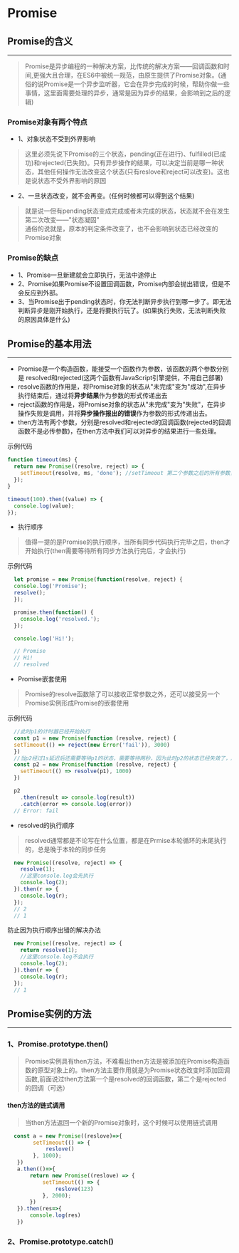 # Promise

## Promise的含义

---

> Promise是异步编程的一种解决方案，比传统的解决方案——回调函数和时间,更强大且合理，在ES6中被统一规范，由原生提供了Promise对象。(通俗的说Promise是一个异步监听器，它会在异步完成的时候，帮助你做一些事情，这里面需要处理的异步，通常是因为异步的结果，会影响到之后的逻辑)

### Promise对象有两个特点

- 1、对象状态不受到外界影响

> 这里必须先说下Promise的三个状态，pending(正在进行)、fulfilled(已成功)和rejected(已失败)。只有异步操作的结果，可以决定当前是哪一种状态，其他任何操作无法改变这个状态(只有reslove和reject可以改变)。这也是说状态不受外界影响的原因

- 2、一旦状态改变，就不会再变。(任何时候都可以得到这个结果)

> 就是说一但有pending状态变成完成或者未完成的状态，状态就不会在发生第二次改变——"状态凝固"</br>
通俗的说就是，原本的判定条件改变了，也不会影响到状态已经改变的Promise对象

### Promise的缺点

- 1、Promise一旦新建就会立即执行，无法中途停止
- 2、Promise如果Promise不设置回调函数，Promise内部会抛出错误，但是不会反应到外部。
- 3、当Promise出于pending状态时，你无法判断异步执行到哪一步了。即无法判断异步是刚开始执行，还是将要执行玩了。(如果执行失败，无法判断失败的原因具体是什么)

## Promise的基本用法

---

- Promise是一个构造函数，能接受一个函数作为参数，该函数的两个参数分别是 resolved和rejected(这两个函数有JavaScript引擎提供，不用自己部署)
- resolve函数的作用是，将Promise对象的状态从"未完成"变为"成功",在异步执行结束后，通过将**异步结果**作为参数的形式传递出去
- reject函数的作用是，将Promise对象的状态从"未完成"变为"失败"，在异步操作失败是调用，并将**异步操作报出的错误**作为参数的形式传递出去。
- then方法有两个参数，分别是resolved和rejected的回调函数(rejected的回调函数不是必传参数)，在then方法中我们可以对异步的结果进行一些处理。

示例代码

```javascript
function timeout(ms) {
  return new Promise((resolve, reject) => {
    setTimeout(resolve, ms, 'done'); //setTimeout 第二个参数之后的所有参数，会被当做第一个函数的参数传入到第一个函数中
  });
}

timeout(100).then((value) => {
  console.log(value);
});
```

- 执行顺序

> 值得一提的是Promise的执行顺序，当所有同步代码执行完毕之后，then才开始执行(then需要等待所有同步方法执行完后，才会执行)

示例代码

```javascript
  let promise = new Promise(function(resolve, reject) {
  console.log('Promise');
  resolve();
  });

  promise.then(function() {
    console.log('resolved.');
  });

  console.log('Hi!');

  // Promise
  // Hi!
  // resolved
```

- Promise嵌套使用

> Promise的resolve函数除了可以接收正常参数之外，还可以接受另一个Promise实例形成Promise的嵌套使用

示例代码

```javascript
  //此时p1的计时器已经开始执行
  const p1 = new Promise(function (resolve, reject) {
  setTimeout(() => reject(new Error('fail')), 3000)
  })
  //当p2经过1s延迟后还需要等待p1的状态，需要等待两秒，因为此时p2的状态已经失效了，所以then方法的回调是p1的resolved(成功)的回调
  const p2 = new Promise(function (resolve, reject) {
    setTimeout(() => resolve(p1), 1000)
  })

  p2
    .then(result => console.log(result))
    .catch(error => console.log(error))
  // Error: fail
```

- resolved的执行顺序

> resolved通常都是不论写在什么位置，都是在Prmise本轮循环的末尾执行的，总是晚于本轮的同步任务

```javascript
  new Promise((resolve, reject) => {
    resolve(1);
    //这里console.log会先执行
    console.log(2);
  }).then(r => {
    console.log(r);
  });
  // 2
  // 1
```

防止因为执行顺序出错的解决办法

```javascript
  new Promise((resolve, reject) => {
    return resolve(1);
    //这里console.log不会执行
    console.log(2);
  }).then(r => {
    console.log(r);
  });
  // 1
```

## Promise实例的方法

---

### 1、Promise.prototype.then()

> Promise实例具有then方法，不难看出then方法是被添加在Promise构造函数的原型对象上的。then方法主要作用就是为Promise状态改变时添加回调函数,前面说过then方法第一个是resolved的回调函数，第二个是rejected的回调（可选）

#### then方法的链式调用

> 当then方法返回一个新的Promise对象时，这个时候可以使用链式调用

```javascript
  const a = new Promise((reslove)=>{
        setTimeout(() => {
            reslove()
        }, 1000);
   })
   a.then(()=>{
       return new Promise((reslove) => {
           setTimeout(() => {
               reslove(123)
           }, 2000);
       })
   }).then(res=>{
       console.log(res)
   })
```

### 2、Promise.prototype.catch()